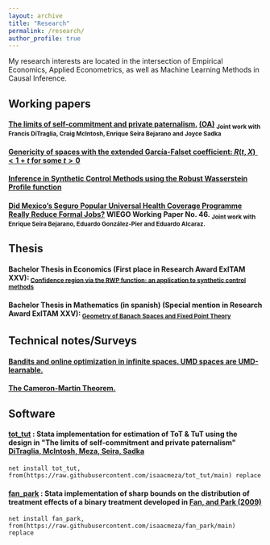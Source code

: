 ```yaml
---
layout: archive
title: "Research"
permalink: /research/
author_profile: true
---
```


My research interests are located in the intersection of Empirical Economics, Applied Econometrics, as well as Machine Learning Methods in Causal Inference.


## Working papers


#### [The limits of self-commitment and private paternalism.](https://isaacmeza.github.io/personal//files/donde.pdf) [(OA)](https://isaacmeza.github.io/personal//files/OA_donde.pdf) <sub> Joint work with Francis DiTraglia, Craig McIntosh, Enrique Seira Bejarano and Joyce Sadka <sub>

#### [Genericity of spaces with the extended García-Falset coefficient: $R(t,X)<1+t$ for some $t>0$](https://isaacmeza.github.io/personal//files/genericity_garcia_falset.pdf) 

#### [Inference in Synthetic Control Methods using the Robust Wasserstein Profile function](https://isaacmeza.github.io/personal//files/scm_inference.pdf)

#### [Did Mexico’s Seguro Popular Universal Health Coverage Programme Really Reduce Formal Jobs?](https://www.wiego.org/publications/did-mexicos-seguro-popular-universal-health-coverage-programme-really-reduce-formal) WIEGO Working Paper No. 46. <sub> Joint work with Enrique Seira Bejarano, Eduardo González-Pier and Eduardo Alcaraz. <sub>
 
## Thesis


#### Bachelor Thesis in Economics (First place in Research Award ExITAM XXV):<sub> [Confidence region via the RWP function: an application to synthetic control methods](https://isaacmeza.github.io/personal//files/econ_thesis.pdf)

#### Bachelor Thesis in Mathematics (in spanish) (Special mention in Research Award ExITAM XXV):<sub> [Geometry of Banach Spaces and Fixed Point Theory](https://isaacmeza.github.io/personal//files/mathematics_thesis_c.pdf)
  

## Technical notes/Surveys
  
  
#### [Bandits and online optimization in infinite spaces. UMD spaces are UMD-learnable.](https://isaacmeza.github.io/personal//files/umd_umd.pdf)

#### [The Cameron-Martin Theorem.](https://isaacmeza.github.io/personal//files/cameron_martin.pdf)  
 
 
## Software
 
#### [tot_tut](https://github.com/isaacmeza/tot_tut) : Stata implementation for estimation of ToT & TuT using the design in "The limits of self-commitment and private paternalism" [DiTraglia, McIntosh, Meza, Seira, Sadka](https://isaacmeza.github.io/personal//files/donde.pdf)
 
 
```
net install tot_tut, from(https://raw.githubusercontent.com/isaacmeza/tot_tut/main) replace
```
 
#### [fan_park](https://github.com/isaacmeza/fan_park) : Stata implementation of sharp bounds on the distribution of treatment effects of a binary treatment developed in [Fan, and Park (2009)](https://doi.org/10.1017/S0266466609990168)
 
 
```
net install fan_park, from(https://raw.githubusercontent.com/isaacmeza/fan_park/main) replace
```
 
  
  
  
